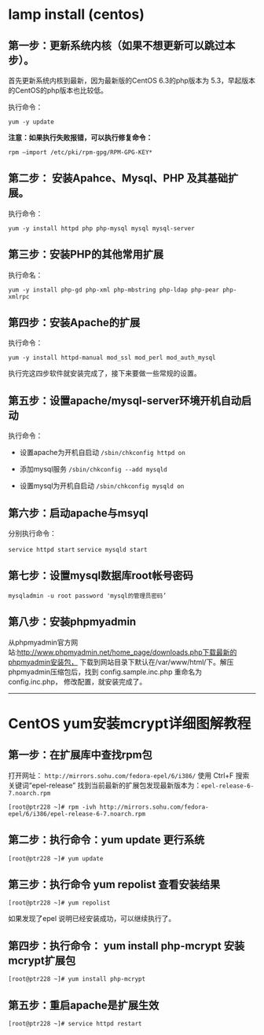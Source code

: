 # lamp install (centos)

## 第一步：更新系统内核（如果不想更新可以跳过本步）。

首先更新系统内核到最新，因为最新版的CentOS 6.3的php版本为 5.3，早起版本的CentOS的php版本也比较低。

执行命令：

`yum -y update`

**注意：如果执行失败报错，可以执行修复命令：**

`rpm –import /etc/pki/rpm-gpg/RPM-GPG-KEY*`

## 第二步： 安装Apahce、Mysql、PHP 及其基础扩展。

执行命令：

`yum -y install httpd php php-mysql mysql mysql-server`

## 第三步：安装PHP的其他常用扩展

执行命名：

`yum -y install php-gd php-xml php-mbstring php-ldap php-pear php-xmlrpc`

## 第四步：安装Apache的扩展

执行命令：

`yum -y install httpd-manual mod_ssl mod_perl mod_auth_mysql`

执行完这四步软件就安装完成了，接下来要做一些常规的设置。

## 第五步：设置apache/mysql-server环境开机自动启动

执行命令：

- 设置apache为开机自启动
`/sbin/chkconfig httpd on`

- 添加mysql服务
`/sbin/chkconfig --add mysqld`

- 设置mysql为开机自启动
`/sbin/chkconfig mysqld on`

## 第六步：启动apache与msyql

分别执行命令：

`service httpd start`
`service mysqld start`

## 第七步：设置mysql数据库root帐号密码
`mysqladmin -u root password 'mysql的管理员密码’`

## 第八步：安装phpmyadmin

从phpmyadmin官方网站:http://www.phpmyadmin.net/home_page/downloads.php下载最新的phpmyadmin安装包，
下载到网站目录下默认在/var/www/html/下。解压phpmyadmin压缩包后，找到 config.sample.inc.php 重命名为 config.inc.php，
修改配置，就安装完成了。

* * *

# CentOS yum安装mcrypt详细图解教程

## 第一步：在扩展库中查找rpm包

打开网址： `http://mirrors.sohu.com/fedora-epel/6/i386/` 使用 Ctrl+F 搜索关键词“epel-release” 
找到当前最新的扩展包发现最新版本为：`epel-release-6-7.noarch.rpm`

`[root@ptr228 ~]# rpm -ivh http://mirrors.sohu.com/fedora-epel/6/i386/epel-release-6-7.noarch.rpm`

## 第二步：执行命令：yum update 更行系统 

`[root@ptr228 ~]# yum update`

## 第三步：执行命令 yum repolist 查看安装结果

`[root@ptr228 ~]# yum repolist`

 如果发现了epel 说明已经安装成功，可以继续执行了。

## 第四步：执行命令： yum install php-mcrypt 安装mcrypt扩展包

`[root@ptr228 ~]# yum install php-mcrypt`

## 第五步：重启apache是扩展生效

`[root@ptr228 ~]# service httpd restart`